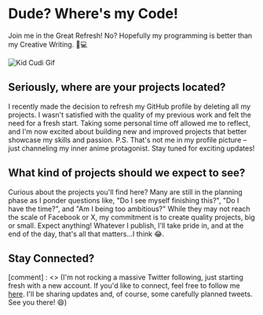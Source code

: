 # Dude? Where's my Code!
Join me in the Great Refresh! No? Hopefully my programming is better than my Creative Writing. 🚀💻 

<img src="https://media2.giphy.com/media/E47JKwZnxvHuPjPkn1/giphy.gif?cid=6c09b952lgp82xv99zo01js1my82ji69dnfr957nntfsg64h&ep=v1_gifs_search&rid=giphy.gif&ct=g" alt="Kid Cudi Gif" />

## Seriously, where are your projects located?

I recently made the decision to refresh my GitHub profile by deleting all my projects. I wasn't satisfied with the quality of my previous work and felt the need for a fresh start. Taking some personal time off allowed me to reflect, and I'm now excited about building new and improved projects that better showcase my skills and passion. P.S. That's not me in my profile picture – just channeling my inner anime protagonist. Stay tuned for exciting updates!


## What kind of projects should we expect to see?

Curious about the projects you'll find here? Many are still in the planning phase as I ponder questions like, "Do I see myself finishing this?", "Do I have the time?", and "Am I being too ambitious?" While they may not reach the scale of Facebook or X, my commitment is to create quality projects, big or small. Expect anything! Whatever I publish, I'll take pride in, and at the end of the day, that's all that matters...I think 😂.

## Stay Connected?

[comment] : <> (I'm not rocking a massive Twitter following, just starting fresh with a new account. If you'd like to connect, feel free to follow me <a href="https://twitter.com/malachhhh_maybe" target="_blank">here</a>. I'll be sharing updates and, of course, some carefully planned tweets. See you there! 😄)
